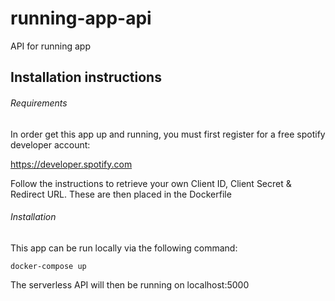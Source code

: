 # running-app-api
API for running app

## Installation instructions

###### Requirements

In order get this app up and running, you must first register for a free spotify developer account:

https://developer.spotify.com

Follow the instructions to retrieve your own Client ID, Client Secret & Redirect URL. These are then placed in the Dockerfile

###### Installation

This app can be run locally via the following command:

```
docker-compose up
```

The serverless API will then be running on localhost:5000